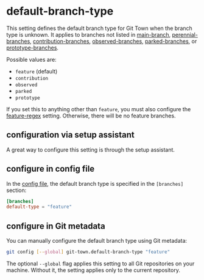 # default-branch-type

This setting defines the default branch type for Git Town when the branch type
is unknown. It applies to branches not listed in [main-branch](main-branch.md),
[perennial-branches](perennial-branches.md),
[contribution-branches](contribution-branches.md),
[observed-branches](observed-branches.md),
[parked-branches](parked-branches.md), or
[prototype-branches](prototype-branches.md).

Possible values are:

- `feature` (default)
- `contribution`
- `observed`
- `parked`
- `prototype`

If you set this to anything other than `feature`, you must also configure the
[feature-regex](feature-regex.md) setting. Otherwise, there will be no feature
branches.

## configuration via setup assistant

A great way to configure this setting is through the setup assistant.

## configure in config file

In the [config file](../configuration-file.md), the default branch type is
specified in the `[branches]` section:

```toml
[branches]
default-type = "feature"
```

## configure in Git metadata

You can manually configure the default branch type using Git metadata:

```bash
git config [--global] git-town.default-branch-type "feature"
```

The optional `--global` flag applies this setting to all Git repositories on
your machine. Without it, the setting applies only to the current repository.
